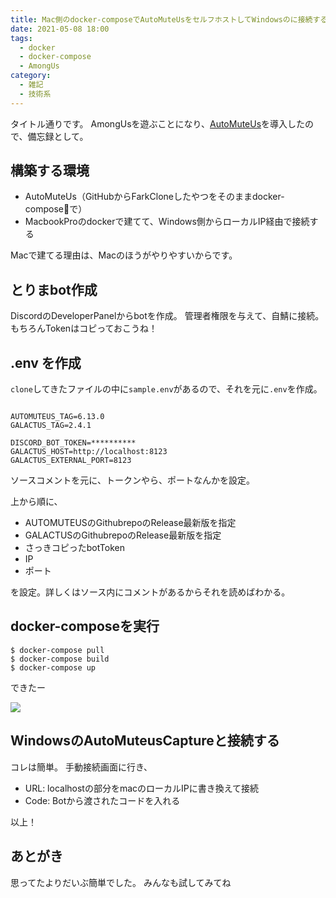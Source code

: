 ```yaml
---
title: Mac側のdocker-composeでAutoMuteUsをセルフホストしてWindowsのに接続する
date: 2021-05-08 18:00
tags:
  - docker
  - docker-compose
  - AmongUs
category:
  - 雑記
  - 技術系
---
```


タイトル通りです。
AmongUsを遊ぶことになり、[AutoMuteUs](https://github.com/denverquane/automuteus)を導入したので、備忘録として。

<!-- more -->

## 構築する環境
- AutoMuteUs（GitHubからFarkCloneしたやつをそのままdocker-composeで）
- MacbookProのdockerで建てて、Windows側からローカルIP経由で接続する

Macで建てる理由は、Macのほうがやりやすいからです。

## とりまbot作成

DiscordのDeveloperPanelからbotを作成。
管理者権限を与えて、自鯖に接続。もちろんTokenはコピっておこうね！

## .env を作成
`clone`してきたファイルの中に`sample.env`があるので、それを元に`.env`を作成。

```env .env

AUTOMUTEUS_TAG=6.13.0
GALACTUS_TAG=2.4.1

DISCORD_BOT_TOKEN=**********
GALACTUS_HOST=http://localhost:8123
GALACTUS_EXTERNAL_PORT=8123

```

ソースコメントを元に、トークンやら、ポートなんかを設定。

上から順に、
- AUTOMUTEUSのGithubrepoのRelease最新版を指定
- GALACTUSのGithubrepoのRelease最新版を指定
- さっきコピったbotToken
- IP
- ポート

を設定。詳しくはソース内にコメントがあるからそれを読めばわかる。

## docker-composeを実行

```shell
$ docker-compose pull
$ docker-compose build
$ docker-compose up
```

できたー

![](https://blog.nekozuki.me/img/nl31/001.png)


## WindowsのAutoMuteusCaptureと接続する

コレは簡単。
手動接続画面に行き、
- URL: localhostの部分をmacのローカルIPに書き換えて接続
- Code: Botから渡されたコードを入れる

以上！

## あとがき
思ってたよりだいぶ簡単でした。
みんなも試してみてね
